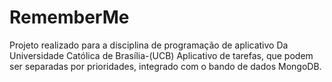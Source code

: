 # RememberMe
Projeto realizado para a disciplina de programação de aplicativo Da Universidade Católica de Brasília-(UCB)
Aplicativo de tarefas, que podem ser separadas por prioridades, integrado com o bando de dados MongoDB.
